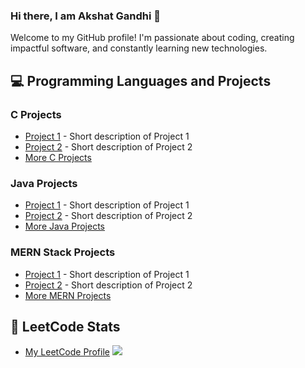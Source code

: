 ### Hi there, I am Akshat Gandhi 👋

Welcome to my GitHub profile! I'm passionate about coding, creating impactful software, and constantly learning new technologies.

## 💻 Programming Languages and Projects

### C Projects
- [Project 1](URL-to-project-1) - Short description of Project 1
- [Project 2](URL-to-project-2) - Short description of Project 2
- [More C Projects](URL-to-c-projects)

### Java Projects
- [Project 1](URL-to-project-1) - Short description of Project 1
- [Project 2](URL-to-project-2) - Short description of Project 2
- [More Java Projects](URL-to-java-projects)

### MERN Stack Projects
- [Project 1](URL-to-project-1) - Short description of Project 1
- [Project 2](URL-to-project-2) - Short description of Project 2
- [More MERN Projects](URL-to-mern-projects)

## 🌟 LeetCode Stats
- [My LeetCode Profile](https://leetcode.com/u/AkshatG6/)
![](https://leetcard.jacoblin.cool/akshatg6)



<!--
**AkshatG6/AkshatG6** is a ✨ _special_ ✨ repository because its `README.md` (this file) appears on your GitHub profile.

Here are some ideas to get you started:

- 🔭 I’m currently working on ...
- 🌱 I’m currently learning ...
- 👯 I’m looking to collaborate on ...
- 🤔 I’m looking for help with ...
- 💬 Ask me about ...
- 📫 How to reach me: ...
- 😄 Pronouns: ...
- ⚡ Fun fact: ...
-->
